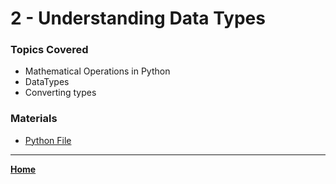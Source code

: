 # 2 - Understanding Data Types

### Topics Covered

* Mathematical Operations in Python
* DataTypes
* Converting types


### Materials

* [Python File](./002.py)

---

**[Home](../README.md)**